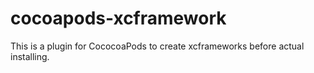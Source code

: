 # cocoapods-xcframework

This is a plugin for CococoaPods to create xcframeworks before actual installing.
